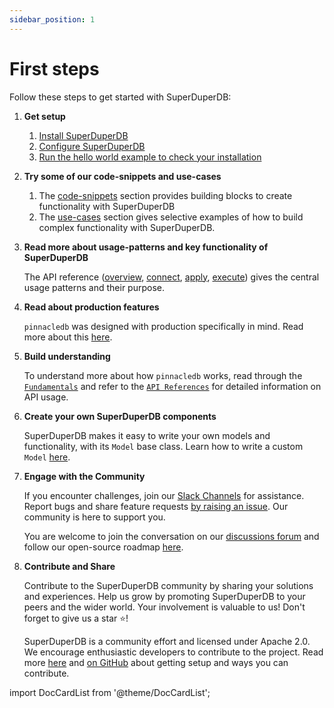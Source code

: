 ```yaml
---
sidebar_position: 1
---
```


# First steps

Follow these steps to get started with SuperDuperDB:

1. **Get setup**
     
    1. [Install SuperDuperDB](./installation.md)
    2. [Configure SuperDuperDB](./configuration.md)
    3. [Run the hello world example to check your installation](./hello_world.md)

2. **Try some of our code-snippets and use-cases**

    1. The [code-snippets](../code_snippets) section provides building blocks to create functionality with SuperDuperDB
    2. The [use-cases](../use_cases) section gives selective examples of how to build complex functionality with SuperDuperDB.

3. **Read more about usage-patterns and key functionality of SuperDuperDB**

    The API reference ([overview](../core_api/), [connect](../connect_api/), [apply](../apply_api/), [execute](../execute_api/)) gives
    the central usage patterns and their purpose.

4. **Read about production features**

    `pinnacledb` was designed with production specifically in mind. Read more about this [here](../production/).

5. **Build understanding**

    To understand more about how `pinnacledb` works, read through the [`Fundamentals`](../fundamentals/glossary) and refer to the [`API References`](https://docs.pinnacledb.com/apidocs/source/pinnacledb.html) for detailed information on API usage.

6. **Create your own SuperDuperDB components**

    SuperDuperDB makes it easy to write your own models and functionality, with its `Model` base class. Learn how to write
    a custom `Model` [here](../create_functionality).

7. **Engage with the Community**

    If you encounter challenges, join our [Slack Channels](https://join.slack.com/t/pinnacledb/shared_invite/zt-1zuojj0k0-RjAYBs1TDsvEa7yaFGa6QA) for assistance. Report bugs and share feature requests [by raising an issue]((https://github.com/SuperDuperDB/pinnacledb/issues).). Our community is here to support you.

    You are welcome to join the conversation on our [discussions forum](https://github.com/SuperDuperDB/pinnacledb/discussions) and follow our open-source roadmap [here](https://github.com/orgs/SuperDuperDB/projects/1/views/10).

8. **Contribute and Share**

    Contribute to the SuperDuperDB community by sharing your solutions and experiences. 
    Help us grow by promoting SuperDuperDB to your peers and the wider world. Your involvement is valuable to us! Don't forget to give us a star ⭐!

    SuperDuperDB is a community effort and licensed under Apache 2.0. We encourage enthusiastic developers to contribute to the project. Read more [here](../setup/contributing) and [on GitHub](https://github.com/SuperDuperDB/pinnacledb/) about getting setup and ways you can contribute.


import DocCardList from '@theme/DocCardList';

<DocCardList />